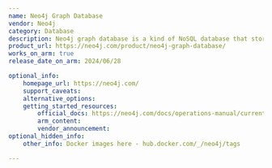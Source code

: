 ```yaml
---
name: Neo4j Graph Database
vendor: Neo4j
category: Database
description: Neo4j graph database is a kind of NoSQL database that stores data in forms of nodes and relationships.
product_url: https://neo4j.com/product/neo4j-graph-database/
works_on_arm: true
release_date_on_arm: 2024/06/28

optional_info:
    homepage_url: https://neo4j.com/
    support_caveats:
    alternative_options:
    getting_started_resources:
        official_docs: https://neo4j.com/docs/operations-manual/current/installation/requirements/
        arm_content:
        vendor_announcement:
optional_hidden_info:
    other_info: Docker images here - hub.docker.com/_/neo4j/tags

---
```

